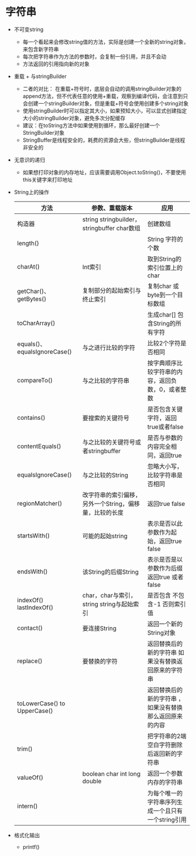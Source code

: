 # 字符串
 * 不可变string
   - 每一个看起来会修改string值的方法，实际是创建一个全新的string对象，来包含新字符串
   - 每次把字符串作为方法的参数时，会复制一份引用，并且不会动
   - 方法返回的引用指向新的对象
 * 重载 + 与stringBuilder
   - 二者的对比： 在重载+符号时，底层会自动的调用stringBuilder对象的append方法，但不代表任意的使用+重载，观察到编译代码，会注意到只会创建一个stringBuilder对象，但是重载+符号会使用创建多个string对象
   - 使用stringBuilder时可以指定其大小，如果预知大小，可以显式创建指定大小的stringBuilder对象，避免多次分配缓存
   - 建议：在toString方法中如果使用到循环，那么最好创建一个StringBuilder对象
   - StringBuffer是线程安全的，耗费的资源会大些，但stringBuilder是线程非安全的
 * 无意识的递归
   - 如果想打印对象的内存地址，应该需要调用Object.toString()，不要使用this关键字来打印地址
 * String上的操作

   | 方法 | 参数、重载版本 | 应用 |   
   | -------- | -------- | -------- |
   | 构造器 | string stringbuilder，stringbuffer char数组 | 创建数组 | 
   | length() | | String 字符的个数 | 
   | charAt() | Int索引 | 取到String的索引位置上的char | 
   | getChar()、getBytes() | 复制部分的起始索引与终止索引 | 复制char 或byte到一个目标数组 | 
   | toCharArray() |  | 生成char[] 包含String的所有字符 | 
   | equals()、equalsIgnoreCase() | 与之进行比较的字符 | 比较2个字符是否相同 | 
   | compareTo() | 与之比较的字符串 | 按字典顺序比较字符串的内容，返回负数，0，或者整数 | 
   | contains() | 要搜索的关键符号 | 是否包含关键字符，返回true或者false | 
   | contentEquals() | 与之比较的关键符号或者stringbuffer | 是否与参数的内容完全相同，返回true | 
   | equalsIgnoreCase() | 与之比较的String | 忽略大小写，比较字符串是否相同 | 
   | regionMatcher() | 改字符串的索引偏移，另外一个String，偏移量，比较的长度 | 返回true false | 
   | startsWith() | 可能的起始string | 表示是否以此参数作为起始，返回true false | 
   | endsWith() | 该String的后缀String | 表示是否是以参数作为后缀 返回true 或者 false | 
   | indexOf() lastIndexOf() | char，char与索引，string string与起始索引 | 是否包含 不包含-1 否则索引值 | 
   | contact() | 要连接String | 返回一个新的String对象 | 
   | replace() | 要替换的字符 | 返回替换后的新的字符串 如果没有替换返回原来的字符串 | 
   | toLowerCase() to UpperCase() |  | 返回替换后的新的字符串 ，如果没有替换那么返回原来的内容 | 
   | trim() | | 把字符串的2端空白字符删除后返回新的字符串 | 
   | valueOf() | boolean char int long double | 返回一个参数内存的字符串 | 
   | intern() |  | 为每个唯一的字符串序列生成一个且只有一个string引用 |  
 * 格式化输出 
   - printf()  